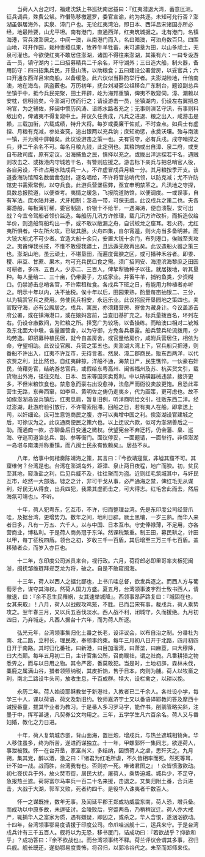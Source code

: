 <!-- { "loadSidebar": true } -->
　　当荷人入台之时，福建沈鈇上书巡抚南居益曰：『红夷潜退大湾，蓄意叵测。征兵调兵，殊费公帑。昨僭陈移檄暹罗，委官宣谕，约为共逐。未知可允行否？澎湖虽僻居海外，实泉、漳门户也。无论红夷湾泊，即日本、西洋吕宋诸国亦所必经，地最险要，山尤平坦。南有港门，直通西洋，红夷筑城据之。北有港门，名镇海港，官兵渡澎居之。中间一澳，从南港门而入，名曰暗澳，可泊舟数百只。四围山地，可开作园，栽种黍稷瓜果，牧养牛羊牲畜，未可遽垦为田，以山多顽土，无泉可灌也。今欲使红夷不敢居住澎湖，诸国不得往来澎湖，其策有六：一曰专设游击一员，镇守湖内；二曰招募精兵二千余名，环守湖外；三曰造大船，制火器，备用防守：四曰招集兵民，开垦山荡，以助粮食；五曰建设公署营房，以妥官兵；六曰开通东西洋吕宋商船，以备缓急。此六议似当斟酌举行者。夫澎湖险地，什倍南澳，地在海岛，夙盗薮也。万历初年，抚台刘凝斋公祖移会广东制台，题设副总兵坐镇于中，抵今兵民完聚，田土开辟，屹为海邦重镇，俾夷不敢窥伺，漳、潮赖以安枕，信明验矣。今澎湖可仿而行之；请设游击一员，坐镇湖内，仍设左右翼把总哨官，为之辅佐，择闽中惯历风涛、谙练水路者充之；无事则演艺守汛，有事则料敌出奇，俾诸夷不得复窥中土。并议久任责成，凡兵之进退、粮之出入，咸游击是赖，三载加衔，六载成绩，特升大将。每岁或委廉干佐贰，不时查点。如兵士有虚捏、月粮有克减，参处查究，追出银两以充兵饷；庶知劝惩，永奠沃壤。殆与南澳一镇，并为闽中屏翰矣。此议设游击之策一也。夫有官守，必有兵戍。戌守哨探之兵，非二千余名不可。每名月粮九钱，此定例也。其粮饷或出自漳、泉二府，或支自布政司库，原有定议。沿海捕鱼之民，慎择以充之。或拨出洋远探若干名，遇贼则攻击之、或拨港内守城若干名，有警则应援之。游击标下亲兵与把总哨官人役，各自另设，不许占用水陆戍兵一人，不许虚冒戍兵月粮一分。其月粮按季开支。该道委海防馆照名数凿凿包封，逐名唱给，不许将官总哨代领，以防克减；尤不许防馆吏书需索常例，以夺兵食。此游兵营堡宿弊，亟宜申明禁革之。凡汛地之守探，具数总报院道，以便查考。夷情之缓急，飞报院道防馆，以便调度。一或误事，自有军法。庶水陆并进，犬牙相制；澎岛一带，可保无虞。此议戍兵之策二也。夫各寨游船，每板薄钉稀，委官制造，价银十不给半，一遇海涛，便自溃裂，安可出战？今宜令驾船者领价监造。每船历几汛方许修理，载几汛方许改拆，而拆造仅给半价，则造船驾船均出一手，或不敢以敝漏之舟，自试蛟龙之窟耳。若火药，尤红夷所惧者。中左所火攻，已破其胆。火舟四集，自尔宵遁，则火舟当多备明甚。而大铳大船尤不可少者。宜造大船十余只，安置大铳十余门，布列港口，俟贼至夹攻之。夷酋惮我长技，不惟不敢侵我疆土，且远遁无敢再出矣。此议造船火器之策三也。澎湖山地，虽云顽土，不堪垦田，而遍度膏腴之区，或可播种禾谷者。即黍、稷、麻豆、甘蔗、果木，均可充兵民口食之需。须广招同安、海澄滨海黎庶乏田园可耕者，多四、五百人，少亦二、三百人，俾挈犁锄种子以往。就居拨地，听其垦种。每人量给二、三十亩，仍带妻子，方成家业。并畜牛羊，捕钓鱼类，少资糊口。仍禁游击总哨各官，不许索租粒食。各戍兵下班之日，有能用力种植者亦听之。明示十年以内，决不抽税。俟十年以后，田园果熟，酌量每亩抽银二、三分，以为犒赏官兵之费用。务使民兵相安，永远乐业。此议招民开垦园地之策四也。夫官既守海，必有公廨居之。戍兵、寓民，亦须籍营房、寮舍为藏身计。今议盖游击府公署，或在镇海港口，或在娘妈宫前，当查旧基扩充之。标兵量拨百名，环列左右。仍设仓廒数间，为贮粮之所。择宽广为较场，以备操练。而暗澳口相对二铳城及东北面大中墩，各量置营舍，以为守御，方免各兵暴露。船兵营兵轮流拨用，少均劳逸。即招募种植民居，就今自盖房舍，或官量给房价，咸附兵营居住，相依为命，守望相助。此议设官廨、兵营之策五也。夫澎湖大湾上下，官兵船只把港，则番船不许出入，红夷不许互市，无待言者。然泉、漳二郡商民，贩东西两洋，以代农贾之利，比比然也。自红夷肆掠，洋船不通，海禁日严，民生憔悴。一伙豪右奸民，倚藉势官，结纳游总官兵，或假给东粤高州、闽省福州及苏、杭买货文引，载货物出外海，径往交趾、日本、吕宋等国买卖觅利。中以硝磺器械违禁，接济更多，不但米粮饮食也。禁愈急而豪右出没愈神，法愈严而衙役卖放更饱。且恐此辈营生无路，东奔西窜，如李旦、黄明佐之俦仍走夷乡，代为画策，更可虑也。故不如俟澎湖岛设兵镇后，红夷息肩，暂复旧例，听洋商明给文引，往贩东西二洋。经过澎湖，赴游府验引放行，不许需索阻滞。回船之日，若有夷人在船，即拿送上司，以奸细论。庶可生意饱商民之腹，亦可以夷增中国之利。俟澎湖设官建城之后，可徐议为之。此议通商便民之策六也。以上迂议六款，似可为澎湖善后之一助。而通商一款，亦聊备后日变通之微权。伏望宪台不弃迂朽，仍会藩、臬、巡海、守巡司道洎总兵、副、参等衙门。面议停妥，一面题请，一面举行。非但澎湖一岛堪与南澳并称重镇，而八闽士民永有攸赖矣』。居益不从。

　　八年，给事中何楷奏陈靖海之策，其言曰：『今欲靖寇氛，非墟其窟不可。其窟维何？台湾是也。台湾在澎湖岛外，距漳、泉止两日夜程，地广而腴。初，贫民至其地，窥渔盐之利，后见兵威不及，往往聚而为盗。近则红毛筑城其中，与奸民互市，屹然一大部落。墟之之计，非可干戈从事，必严通海之禁，俾红毛无从谋利，好民无从得食，出兵四犯，我乘其虚而击之，可大得志。红毛舍此而去，然后海氛可靖也』。不听。

　　十年，荷人犯粤东，乞互市，不许，归而整理台湾。先是东印度公司经营爪哇，及据台湾，更增势力。数年之间，地利日辟。厥土黑壤，一岁三熟。而华人来者日多，凡有一万五、六千人，以与中国、日本互市。守吏俸禄薄，不足用，亦各营商业，博私利。于是荷人商务冠于东洋。然课税繁重。制王田，募民耕之，计田以甲，每丁征税四盾。领台之初，岁收三千一百盾，其后增至三万三千七百盾。盖移殖者众，而岁入亦巨也。

　　十二年，东印度公司派员来台，视行政。六月，荷将郎必即里哥率夹板犯闽浙，闽抚邹维琏拜郑芝龙为将，破之。自是不敢窥闽海。

　　十三年，荷人以西人之据北鄙也，上书爪哇总督，欲发兵逐之。而西人方与葡萄牙合，谋夺其海权。然荷人国力方盛。夏五月，台湾领事波宇烈士致书西人，请撤退，曰：『余不忍生民罹祸，女其速举城降』。西领事昂萨路复曰：『城固在也，女其来取』！八月，荷人以战舰攻鸡笼，不胜。已而吕宋有事，裁戍兵，荷人乘势攻之。翌年春三月，又以兵五百伐淡水。西人战不利，闭城守，久而援绝。九月初四日，乃弃城走。凡西人据台十六年，而为荷人所逐。

　　弘光元年，台湾领事集归化土番之长老，设评议会，以布自治之制。分番社为南、北二路，立村长，理民政，奉领事约束。每年三月初八日开于北路，四月初四日开于南路。其时归化番社，曰新港，曰目加溜湾，曰萧垄，曰麻荳，曰大穆降，曰大杰颠。每年五月初二日，主计官集公所，召商贌社，谓之社商。凡番耕猎之物悉畀之，而与以日用之物。其令严密，番莫敢犯。当是时，土地初辟，森林未伐，麋鹿之属满山谷，猎者领照纳税，其皮折饷，售于日本，肉则为脯。荷人以牧畜之利，南北二路设牛头司，放收生息，千百成群。犊大，设栏禽之，以耕以挽。

　　永历二年。荷人始设耶稣教堂于新港社，入教者已二千余人。各社设小学，每学三十人，课以荷语、荷文及新旧约。牧师嘉济宇士又以番语译耶教问答及摩西十诫授番童，拔其毕业者为教习。于是番人多习罗马字，能作书。削鹅管略尖斜，注墨于中，挥写甚速，凡契券公文均用之。三年，五学学生凡六百余名。荷人又与番妇婚，教化之力日进。

　　十年，荷人复筑城赤嵌，背山面海，置巨炮，增戍兵，与热兰遮城相犄角。华人移住虽多，终为所苦，遂进而谋独立。十一年，甲螺郭怀一集同志，欲逐荷人，事泄被戮。怀一在台开垦，家富尚义，多结纳，因愤荷人之虐，思歼灭之。九月朔，集其党，醉以酒，激之曰：『诸君为红毛所虐，不久皆相率而死。然死等耳，计不如一战。战而胜，台湾我有也。否则亦一死。唯诸君图之』！众皆愤激欲动。初七夜伏兵于外，放火焚市街，居民大扰，屠荷人，乘势迫城。城兵少，不足守，急报热兰遮。荷将富尔马率兵一百二十名来援，击退之。又集归附土番，合兵进击，大战于大湖，郭军又败，死者约四千。是役华人诛夷者千数百人。

　　怀一之谋既挫，数年无事。及闻延平郡王郑成功威震东南，荷人恐，增兵备。而成功以中原多故，未遑征讨。金陵败后，穷蹙两岛，乃稍稍议迁。荷人亦大戒严，辄捕华人之富家为质，遇有嫌疑，即囚之，或杀之。华人含恨，遂汹汹欲动。十四年，台湾领事鄂易度请援于印度公司。命爪哇派舰十二，运兵来守。于是台湾戍兵计有三千五百人。舰将以为无恐，移书厦门，诘成功曰：『若欲战乎？抑欲和乎』？成功答曰：『余不欲战也』。而台湾领事终不释。荷兰评议会谓其多事，召归兵舰。舰长既还，遂劾鄂易度畏怖，将召归，以郭冷谷代之。未至而郑师来伐。


